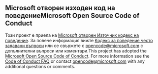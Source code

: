 ## <a name="microsoft-open-source-code-of-conduct"></a><span data-ttu-id="e4bf1-101">Microsoft отворен изходен код на поведение</span><span class="sxs-lookup"><span data-stu-id="e4bf1-101">Microsoft Open Source Code of Conduct</span></span>
<span data-ttu-id="e4bf1-p101">Този проект е приела на [Microsoft отворен Източник кодекс на поведение](https://opensource.microsoft.com/codeofconduct/). За повече информация вижте [Кодекс за поведение често задавани въпроси](https://opensource.microsoft.com/codeofconduct/faq/) или се свържете с [opencode@microsoft.com](mailto:opencode@microsoft.com) с допълнителни въпроси или коментари.</span><span class="sxs-lookup"><span data-stu-id="e4bf1-p101">This project has adopted the [Microsoft Open Source Code of Conduct](https://opensource.microsoft.com/codeofconduct/). For more information see the [Code of Conduct FAQ](https://opensource.microsoft.com/codeofconduct/faq/) or contact [opencode@microsoft.com](mailto:opencode@microsoft.com) with any additional questions or comments.</span></span>